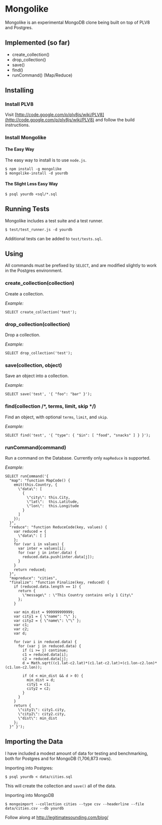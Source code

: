# Mongolike

Mongolike is an experimental MongoDB clone being built on top of PLV8 and Postgres.

## Implemented (so far)

* create_collection()
* drop_collection()
* save()
* find()
* runCommand() (Map/Reduce)

## Installing

### Install PLV8

Visit [http://code.google.com/p/plv8js/wiki/PLV8](http://code.google.com/p/plv8js/wiki/PLV8) and follow the build instructions.

### Install Mongolike

#### The Easy Way

The easy way to install is to use `node.js`.

    $ npm install -g mongolike
    $ mongolike-install -d yourdb

#### The Slight Less Easy Way

    $ psql yourdb <sql/*.sql

## Running Tests

Mongolike includes a test suite and a test runner.

    $ test/test_runner.js -d yourdb

Additional tests can be added to `test/tests.sql`.

## Using

All commands must be prefixed by `SELECT`, and are modified slightly to work in the Postgres environment.

### create_collection(collection)

Create a collection.

_Example:_

    SELECT create_collection('test');

### drop_collection(collection)

Drop a collection.

_Example:_

    SELECT drop_collection('test');

### save(collection, object)

Save an object into a collection.

_Example:_

    SELECT save('test', '{ "foo": "bar" }');

### find(collection /*, terms, limit, skip */)

Find an object, with optional `terms`, `limit`, and `skip`.

_Example:_

    SELECT find('test', '{ "type": { "$in": [ "food", "snacks" ] } }');

### runCommand(command)

Run a command on the Database.  Currently only `mapReduce` is supported.

_Example:_

    SELECT runCommand('{
      "map": "function MapCode() {
        emit(this.Country, {
          \"data\": [
            {
              \"city\": this.City, 
              \"lat\":  this.Latitude, 
              \"lon\":  this.Longitude
            }
          ]
        });
      }",
      "reduce": "function ReduceCode(key, values) {
        var reduced = {
          \"data\": [ ]
        };
        for (var i in values) {
          var inter = values[i];
          for (var j in inter.data) {
            reduced.data.push(inter.data[j]);
          }
        }
        return reduced;
      }",
      "mapreduce": "cities",
      "finalize": "function Finalize(key, reduced) {
        if (reduced.data.length == 1) {
          return {
            \"message\" : \"This Country contains only 1 City\"
          };
        }
    
        var min_dist = 999999999999;
        var city1 = { \"name": "\" };
        var city2 = { \"name\": \"\" };
        var c1;
        var c2;
        var d;
    
        for (var i in reduced.data) {
          for (var j in reduced.data) {
            if (i >= j) continue;
            c1 = reduced.data[i];
            c2 = reduced.data[j];
            d = Math.sqrt((c1.lat-c2.lat)*(c1.lat-c2.lat)+(c1.lon-c2.lon)*(c1.lon-c2.lon));
    
            if (d < min_dist && d > 0) {
              min_dist = d;
              city1 = c1;
              city2 = c2;
            }
          }
        }
        return {
          \"city1\": city1.city,
          \"city2\": city2.city,
          \"dist\": min_dist
        };
      }" }');

## Importing the Data

I have included a modest amount of data for testing and benchmarking, both for Postgres and for MongoDB (1,706,873 rows).

Importing into Postgres:

    $ psql yourdb < data/cities.sql

This will create the collection and `save()` all of the data.

Importing into MongoDB

    $ mongoimport --collection cities --type csv --headerline --file data/cities.csv --db yourdb


Follow along at http://legitimatesounding.com/blog/
